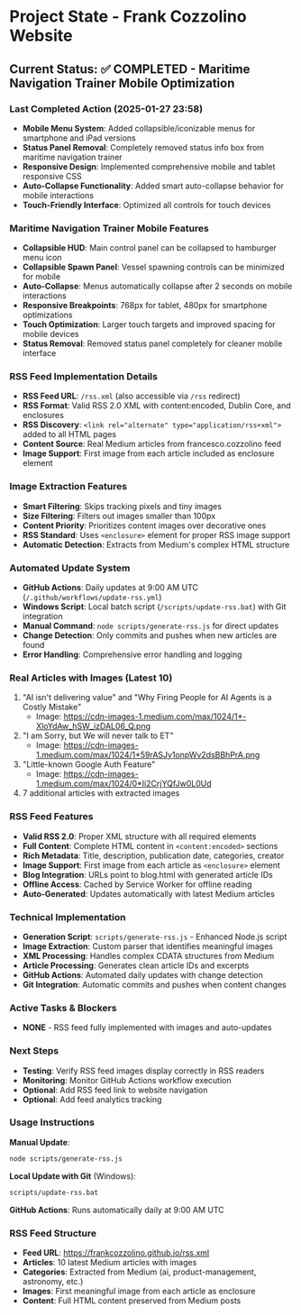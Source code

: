 # Project State - Frank Cozzolino Website

## Current Status: ✅ COMPLETED - Maritime Navigation Trainer Mobile Optimization

### Last Completed Action (2025-01-27 23:58)
- **Mobile Menu System**: Added collapsible/iconizable menus for smartphone and iPad versions
- **Status Panel Removal**: Completely removed status info box from maritime navigation trainer
- **Responsive Design**: Implemented comprehensive mobile and tablet responsive CSS
- **Auto-Collapse Functionality**: Added smart auto-collapse behavior for mobile interactions
- **Touch-Friendly Interface**: Optimized all controls for touch devices

### Maritime Navigation Trainer Mobile Features
- **Collapsible HUD**: Main control panel can be collapsed to hamburger menu icon
- **Collapsible Spawn Panel**: Vessel spawning controls can be minimized for mobile
- **Auto-Collapse**: Menus automatically collapse after 2 seconds on mobile interactions
- **Responsive Breakpoints**: 768px for tablet, 480px for smartphone optimizations
- **Touch Optimization**: Larger touch targets and improved spacing for mobile devices
- **Status Removal**: Removed status panel completely for cleaner mobile interface

### RSS Feed Implementation Details
- **RSS Feed URL**: `/rss.xml` (also accessible via `/rss` redirect)
- **RSS Format**: Valid RSS 2.0 XML with content:encoded, Dublin Core, and enclosures
- **RSS Discovery**: `<link rel="alternate" type="application/rss+xml">` added to all HTML pages
- **Content Source**: Real Medium articles from francesco.cozzolino feed
- **Image Support**: First image from each article included as enclosure element

### Image Extraction Features
- **Smart Filtering**: Skips tracking pixels and tiny images
- **Size Filtering**: Filters out images smaller than 100px
- **Content Priority**: Prioritizes content images over decorative ones
- **RSS Standard**: Uses `<enclosure>` element for proper RSS image support
- **Automatic Detection**: Extracts from Medium's complex HTML structure

### Automated Update System
- **GitHub Actions**: Daily updates at 9:00 AM UTC (`/.github/workflows/update-rss.yml`)
- **Windows Script**: Local batch script (`/scripts/update-rss.bat`) with Git integration
- **Manual Command**: `node scripts/generate-rss.js` for direct updates
- **Change Detection**: Only commits and pushes when new articles are found
- **Error Handling**: Comprehensive error handling and logging

### Real Articles with Images (Latest 10)
1. "AI isn't delivering value" and "Why Firing People for AI Agents is a Costly Mistake"
   - Image: https://cdn-images-1.medium.com/max/1024/1*-XloYdAw_hSW_izDAL06_Q.png
2. "I am Sorry, but We will never talk to ET"
   - Image: https://cdn-images-1.medium.com/max/1024/1*59rASJy1onpWv2dsBBhPrA.png
3. "Little-known Google Auth Feature"
   - Image: https://cdn-images-1.medium.com/max/1024/0*Ii2CrjYQfJw0L0Ud
4. 7 additional articles with extracted images

### RSS Feed Features
- **Valid RSS 2.0**: Proper XML structure with all required elements
- **Full Content**: Complete HTML content in `<content:encoded>` sections
- **Rich Metadata**: Title, description, publication date, categories, creator
- **Image Support**: First image from each article as `<enclosure>` element
- **Blog Integration**: URLs point to blog.html with generated article IDs
- **Offline Access**: Cached by Service Worker for offline reading
- **Auto-Generated**: Updates automatically with latest Medium articles

### Technical Implementation
- **Generation Script**: `scripts/generate-rss.js` - Enhanced Node.js script
- **Image Extraction**: Custom parser that identifies meaningful images
- **XML Processing**: Handles complex CDATA structures from Medium
- **Article Processing**: Generates clean article IDs and excerpts
- **GitHub Actions**: Automated daily updates with change detection
- **Git Integration**: Automatic commits and pushes when content changes

### Active Tasks & Blockers
- **NONE** - RSS feed fully implemented with images and auto-updates

### Next Steps
- **Testing**: Verify RSS feed images display correctly in RSS readers
- **Monitoring**: Monitor GitHub Actions workflow execution
- **Optional**: Add RSS feed link to website navigation
- **Optional**: Add feed analytics tracking

### Usage Instructions
**Manual Update**:
```bash
node scripts/generate-rss.js
```

**Local Update with Git** (Windows):
```bash
scripts/update-rss.bat
```

**GitHub Actions**: Runs automatically daily at 9:00 AM UTC

### RSS Feed Structure
- **Feed URL**: https://frankcozzolino.github.io/rss.xml
- **Articles**: 10 latest Medium articles with images
- **Categories**: Extracted from Medium (ai, product-management, astronomy, etc.)
- **Images**: First meaningful image from each article as enclosure
- **Content**: Full HTML content preserved from Medium posts